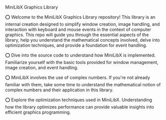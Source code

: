 MiniLibX Graphics Library

⭕️ Welcome to the MiniLibX Graphics Library repository! This library is an internal creation designed to simplify window creation, image handling, and interaction with keyboard and mouse events in the context of computer graphics. This repo will guide you through the essential aspects of the library, help you understand the mathematical concepts involved, delve into optimization techniques, and provide a foundation for event handling.

⭕️ Dive into the source code to understand how MiniLibX is implemented. Familiarize yourself with the basic tools provided for window management, image creation, and event handling.

⭕️ MiniLibX involves the use of complex numbers. If you're not already familiar with them, take some time to understand the mathematical notion of complex numbers and their application in this library.

⭕️ Explore the optimization techniques used in MiniLibX. Understanding how the library optimizes performance can provide valuable insights into efficient graphics programming.

